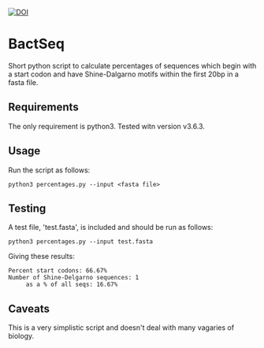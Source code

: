 [![DOI](https://zenodo.org/badge/114686592.svg)](https://zenodo.org/badge/latestdoi/114686592)

# BactSeq

Short python script to calculate percentages of sequences which begin with a start codon and have Shine-Dalgarno motifs within the first 20bp in a fasta file.

## Requirements

The only requirement is python3. Tested witn version v3.6.3.

## Usage

Run the script as follows:

    python3 percentages.py --input <fasta file>

## Testing

A test file, 'test.fasta', is included and should be run as follows:

    python3 percentages.py --input test.fasta

Giving these results:

    Percent start codons: 66.67%
    Number of Shine-Delgarno sequences: 1
	     as a % of all seqs: 16.67%

## Caveats

This is a very simplistic script and doesn't deal with many vagaries of biology.
